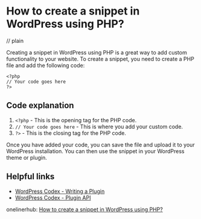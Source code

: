 # How to create a snippet in WordPress using PHP?
// plain

Creating a snippet in WordPress using PHP is a great way to add custom functionality to your website. To create a snippet, you need to create a PHP file and add the following code:

```
<?php
// Your code goes here
?>
```

## Code explanation


1. `<?php` - This is the opening tag for the PHP code.
2. `// Your code goes here` - This is where you add your custom code.
3. `?>` - This is the closing tag for the PHP code.

Once you have added your code, you can save the file and upload it to your WordPress installation. You can then use the snippet in your WordPress theme or plugin.

## Helpful links

- [WordPress Codex - Writing a Plugin](https://codex.wordpress.org/Writing_a_Plugin)
- [WordPress Codex - Plugin API](https://codex.wordpress.org/Plugin_API)

onelinerhub: [How to create a snippet in WordPress using PHP?](https://onelinerhub.com/php-wordpress/how-to-create-a-snippet-in-wordpress-using-php)
